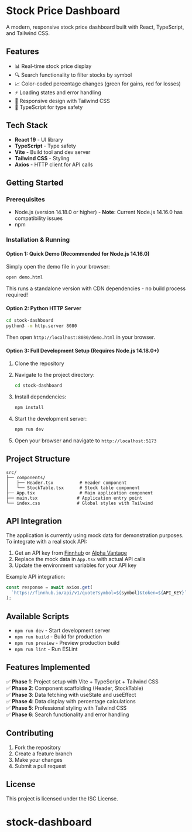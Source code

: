 # Stock Price Dashboard

A modern, responsive stock price dashboard built with React, TypeScript, and Tailwind CSS.

## Features

- 📊 Real-time stock price display
- 🔍 Search functionality to filter stocks by symbol
- 📈 Color-coded percentage changes (green for gains, red for losses)
- ⚡ Loading states and error handling
- 📱 Responsive design with Tailwind CSS
- 🎯 TypeScript for type safety

## Tech Stack

- **React 19** - UI library
- **TypeScript** - Type safety
- **Vite** - Build tool and dev server
- **Tailwind CSS** - Styling
- **Axios** - HTTP client for API calls

## Getting Started

### Prerequisites

- Node.js (version 14.18.0 or higher) - **Note**: Current Node.js 14.16.0 has compatibility issues
- npm

### Installation & Running

#### Option 1: Quick Demo (Recommended for Node.js 14.16.0)
Simply open the demo file in your browser:
```bash
open demo.html
```
This runs a standalone version with CDN dependencies - no build process required!

#### Option 2: Python HTTP Server
```bash
cd stock-dashboard
python3 -m http.server 8080
```
Then open `http://localhost:8080/demo.html` in your browser.

#### Option 3: Full Development Setup (Requires Node.js 14.18.0+)
1. Clone the repository
2. Navigate to the project directory:
   ```bash
   cd stock-dashboard
   ```

3. Install dependencies:
   ```bash
   npm install
   ```

4. Start the development server:
   ```bash
   npm run dev
   ```

5. Open your browser and navigate to `http://localhost:5173`

## Project Structure

```
src/
├── components/
│   ├── Header.tsx          # Header component
│   └── StockTable.tsx      # Stock table component
├── App.tsx                 # Main application component
├── main.tsx               # Application entry point
└── index.css              # Global styles with Tailwind
```

## API Integration

The application is currently using mock data for demonstration purposes. To integrate with a real stock API:

1. Get an API key from [Finnhub](https://finnhub.io/) or [Alpha Vantage](https://www.alphavantage.co/)
2. Replace the mock data in `App.tsx` with actual API calls
3. Update the environment variables for your API key

Example API integration:
```typescript
const response = await axios.get(
  `https://finnhub.io/api/v1/quote?symbol=${symbol}&token=${API_KEY}`
);
```

## Available Scripts

- `npm run dev` - Start development server
- `npm run build` - Build for production
- `npm run preview` - Preview production build
- `npm run lint` - Run ESLint

## Features Implemented

✅ **Phase 1**: Project setup with Vite + TypeScript + Tailwind CSS  
✅ **Phase 2**: Component scaffolding (Header, StockTable)  
✅ **Phase 3**: Data fetching with useState and useEffect  
✅ **Phase 4**: Data display with percentage calculations  
✅ **Phase 5**: Professional styling with Tailwind CSS  
✅ **Phase 6**: Search functionality and error handling  

## Contributing

1. Fork the repository
2. Create a feature branch
3. Make your changes
4. Submit a pull request

## License

This project is licensed under the ISC License.
# stock-dashboard
